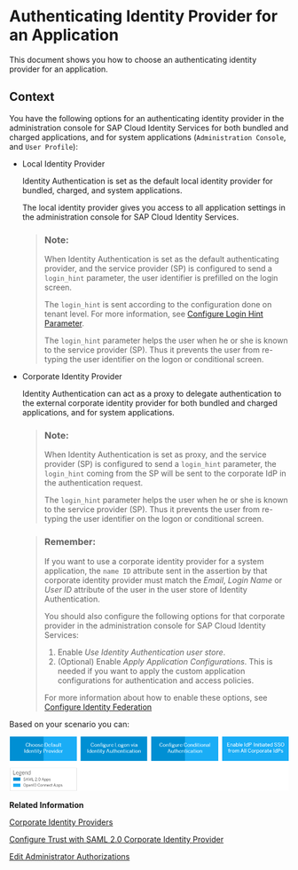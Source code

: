 <!-- loiob3aae1278bfe4daba007f1c2ade6d5bf -->

# Authenticating Identity Provider for an Application

This document shows you how to choose an authenticating identity provider for an application.



## Context

You have the following options for an authenticating identity provider in the administration console for SAP Cloud Identity Services for both bundled and charged applications, and for system applications \(`Administration Console`, and `User Profile`\):

-   Local Identity Provider

    Identity Authentication is set as the default local identity provider for bundled, charged, and system applications.

    The local identity provider gives you access to all application settings in the administration console for SAP Cloud Identity Services.

    > ### Note:  
    > When Identity Authentication is set as the default authenticating provider, and the service provider \(SP\) is configured to send a `login_hint` parameter, the user identifier is prefilled on the login screen.
    > 
    > The `login_hint` is sent according to the configuration done on tenant level. For more information, see [Configure Login Hint Parameter](configure-login-hint-parameter-c6dd6a5.md).
    > 
    > The `login_hint` parameter helps the user when he or she is known to the service provider \(SP\). Thus it prevents the user from re-typing the user identifier on the logon or conditional screen.

-   Corporate Identity Provider

    Identity Authentication can act as a proxy to delegate authentication to the external corporate identity provider for both bundled and charged applications, and for system applications.

    > ### Note:  
    > When Identity Authentication is set as proxy, and the service provider \(SP\) is configured to send a `login_hint` parameter, the `login_hint` coming from the SP will be sent to the corporate IdP in the authentication request.
    > 
    > The `login_hint` parameter helps the user when he or she is known to the service provider \(SP\). Thus it prevents the user from re-typing the user identifier on the logon or conditional screen.

    > ### Remember:  
    > If you want to use a corporate identity provider for a system application, the `name ID` attribute sent in the assertion by that corporate identity provider must match the *Email*, *Login Name* or *User ID* attribute of the user in the user store of Identity Authentication.
    > 
    > You should also configure the following options for that corporate provider in the administration console for SAP Cloud Identity Services:
    > 
    > 1.  Enable *Use Identity Authentication user store*.
    > 2.  \(Optional\) Enable *Apply Application Configurations*. This is needed if you want to apply the custom application configurations for authentication and access policies.
    > 
    > For more information about how to enable these options, see [Configure Identity Federation](configure-identity-federation-c029bbb.md)


Based on your scenario you can:

![](images/Image_Map_Conditional_Authentication_b347c2a.png)

**Related Information**  


[Corporate Identity Providers](corporate-identity-providers-19f3eca.md "Initially, Identity Authentication is set as the default identity provider for the applications. This section describes the scenarios in which Identity Authentication acts as a proxy to delegate the authentication to a corporate identity provider.")

[Configure Trust with SAML 2.0 Corporate Identity Provider](configure-trust-with-saml-2-0-corporate-identity-provider-33832e5.md "This document is intended to help you configure trust with a SAML 2.0 corporate identity provider. In this scenario Identity Authentication acts as a proxy to delegate the authentication to the SAML 2.0 corporate identity provider.")

[Edit Administrator Authorizations](edit-administrator-authorizations-86ee374.md "As a tenant administrator, you can edit both your own authorizations and other administrators' authorizations in the administration console for SAP Cloud Identity Services. By editing the administrator authorizations you can also delete an administrator.")

